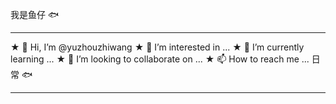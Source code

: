 我是鱼仔 🐟
<hr>  
★ 👋 Hi, I’m @yuzhouzhiwang  
★ 👀 I’m interested in ...  
★ 🌱 I’m currently learning ...  
★ 💞️ I’m looking to collaborate on ...  
★ 📫 How to reach me ...  
<!---
yuzhouzhiwang/yuzhouzhiwang is a ✨ special ✨ repository because its `README.md` (this file) appears on your GitHub profile.
You can click the Preview link to take a look at your changes.
--->
日常 🐟
<hr>

